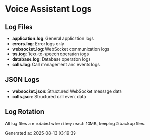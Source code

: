 # Voice Assistant Logs

## Log Files

- **application.log**: General application logs
- **errors.log**: Error logs only
- **websocket.log**: WebSocket communication logs
- **tts.log**: Text-to-speech operation logs
- **database.log**: Database operation logs
- **calls.log**: Call management and events logs

## JSON Logs

- **websocket.json**: Structured WebSocket message data
- **calls.json**: Structured call event data

## Log Rotation

All log files are rotated when they reach 10MB, keeping 5 backup files.

Generated at: 2025-08-13 03:19:39
